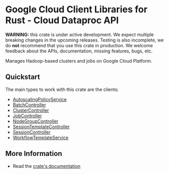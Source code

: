 # Google Cloud Client Libraries for Rust - Cloud Dataproc API

<!-- Code generated by sidekick. DO NOT EDIT. -->

**WARNING:** this crate is under active development. We expect multiple breaking
changes in the upcoming releases. Testing is also incomplete, we do **not**
recommend that you use this crate in production. We welcome feedback about the
APIs, documentation, missing features, bugs, etc.

Manages Hadoop-based clusters and jobs on Google Cloud Platform.

## Quickstart

The main types to work with this crate are the clients:

- [AutoscalingPolicyService]
- [BatchController]
- [ClusterController]
- [JobController]
- [NodeGroupController]
- [SessionTemplateController]
- [SessionController]
- [WorkflowTemplateService]

## More Information

- Read the [crate's documentation](https://docs.rs/google-cloud-dataproc-v1/latest/google-cloud-dataproc-v1)

[AutoscalingPolicyService]: https://docs.rs/google-cloud-dataproc-v1/latest/google_cloud_dataproc_v1/client/struct.AutoscalingPolicyService.html
[BatchController]: https://docs.rs/google-cloud-dataproc-v1/latest/google_cloud_dataproc_v1/client/struct.BatchController.html
[ClusterController]: https://docs.rs/google-cloud-dataproc-v1/latest/google_cloud_dataproc_v1/client/struct.ClusterController.html
[JobController]: https://docs.rs/google-cloud-dataproc-v1/latest/google_cloud_dataproc_v1/client/struct.JobController.html
[NodeGroupController]: https://docs.rs/google-cloud-dataproc-v1/latest/google_cloud_dataproc_v1/client/struct.NodeGroupController.html
[SessionTemplateController]: https://docs.rs/google-cloud-dataproc-v1/latest/google_cloud_dataproc_v1/client/struct.SessionTemplateController.html
[SessionController]: https://docs.rs/google-cloud-dataproc-v1/latest/google_cloud_dataproc_v1/client/struct.SessionController.html
[WorkflowTemplateService]: https://docs.rs/google-cloud-dataproc-v1/latest/google_cloud_dataproc_v1/client/struct.WorkflowTemplateService.html
